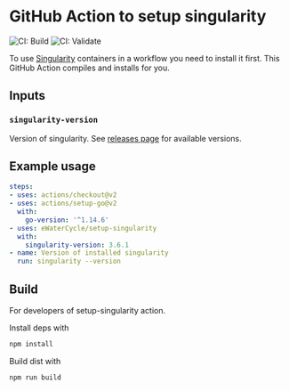 # GitHub Action to setup singularity

![CI: Build](https://github.com/eWaterCycle/setup-singularity/workflows/build-test/badge.svg)
![CI: Validate](https://github.com/eWaterCycle/setup-singularity/workflows/Validate%20'setup-singularity'/badge.svg)

To use [Singularity](https://sylabs.io/singularity/) containers in a workflow you need to install it first. This GitHub Action compiles and installs for you.

## Inputs

### `singularity-version`

Version of singularity. See [releases page](https://github.com/hpcng/singularity/releases) for available versions.

## Example usage

```yaml
steps:
- uses: actions/checkout@v2
- uses: actions/setup-go@v2
  with:
    go-version: '^1.14.6'
- uses: eWaterCycle/setup-singularity
  with:
    singularity-version: 3.6.1
- name: Version of installed singularity
  run: singularity --version
```

## Build

For developers of setup-singularity action.

Install deps with

```bash
npm install
```

Build dist with

```bash
npm run build
```